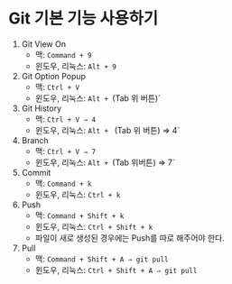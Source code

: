 # Git 기본 기능 사용하기

1. Git View On
    - 맥: `Command + 9`
    - 윈도우, 리눅스: `Alt + 9`
2. Git Option Popup
    - 맥: `Ctrl + V`
    - 윈도우, 리눅스: `Alt + `(Tab 위 버튼)`
3. Git History
    - 맥: `Ctrl + V ⇒ 4`
    - 윈도우, 리눅스: `Alt + ` (Tab 위 버튼)  => 4`
4. Branch
    - 맥: `Ctrl + V ⇒ 7`
    - 윈도우, 리눅스: `Alt + `(Tab 위버튼) => 7`
5. Commit
    - 맥: `Command + k`
    - 윈도우, 리눅스: `Ctrl + k`
6. Push
    - 맥: `Command + Shift + k`
    - 윈도우, 리눅스: `Ctrl + Shift + k`
    - 파일이 새로 생성된 경우에는 Push를 따로 해주어야 한다.
7. Pull
    - 맥: `Command + Shift + A ⇒ git pull`
    - 윈도우, 리눅스: `Ctrl + Shift + A ⇒ git pull`